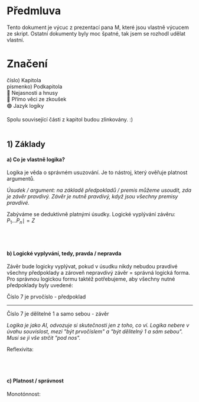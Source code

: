 # Předmluva
Tento dokument je výcuc z prezentací pana M, které jsou vlastně výcucem ze skript. Ostatní dokumenty byly moc špatné, tak jsem se rozhodl udělat vlastní.

# Značení
číslo) Kapitola <br />
písmenko) Podkapitola <br />
🔴 Nejasnosti a hnusy <br />
🔵 Přímo věci ze zkoušek <br />
🟣 Jazyk logiky <br />

Spolu související části z kapitol budou zlinkovány. :)
<br />
<br />

## 1) Základy
#### a) Co je vlastně logika?
Logika je věda o správném usuzování. Je to nástroj, který ověřuje platnost argumentů.

*Úsudek / argument: na základě předpokladů / premis můžeme usoudit, zda je závěr pravdivý. Závěr je nutně pravdivý, když jsou všechny premisy pravdivé.*

Zabýváme se deduktivně platnými úsudky. Logické vyplývání závěru:
$P_1...P_n\mid=Z$

<br />
<br />

#### b) Logické vyplyvání, tedy, pravda / nepravda
Závěr bude logicky vyplývat, pokud v úsudku nikdy nebudou pravdivé všechny předpoklady a zároveň nepravdivý závěr = správná logická forma. Pro správnou logickou formu taktéž potřebujeme, aby všechny nutné předpoklady byly uvedené:

Číslo 7 je prvočíslo - předpoklad
- - -
Číslo 7 je dělitelné 1 a samo sebou - závěr

*Logika je jako AI, odvozuje si skutečnosti jen z toho, co ví. Logika nebere v úvahu souvislost, mezi "být prvočíslem" a "být dělitelný 1 a sám sebou". Musí se ji vše strčit "pod nos".*

Reflexivita:

<br />
<br />

#### c) Platnost / správnost
Monotónnost:
